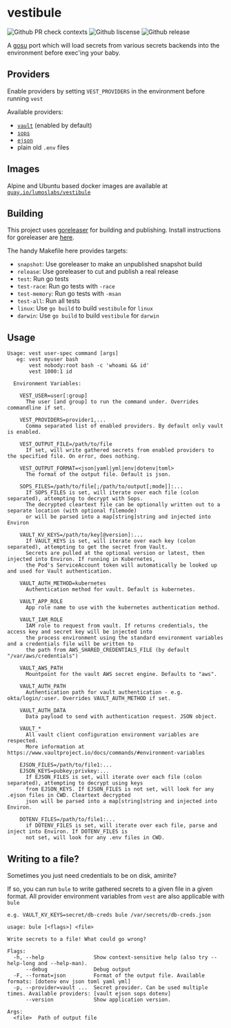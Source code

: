 # vestibule

![Github PR check contexts](https://img.shields.io/github/status/contexts/pulls/lumoslabs/vestibule/1.svg)
![Github liscense](https://img.shields.io/github/license/lumoslabs/vestibule.svg)
![Github release](https://img.shields.io/github/release-pre/lumoslabs/vestibule.svg)

A [gosu](https://github.com/tianon/gosu) port which will load secrets from various secrets backends into the environment before exec'ing your baby.

## Providers

Enable providers by setting `VEST_PROVIDERS` in the environment before running `vest`

Available providers:

* [`vault`](https://www.vaultproject.io) (enabled by default)
* [`sops`](https://github.com/mozilla/sops)
* [`ejson`](https://github.com/Shopify/ejson)
* plain old `.env` files

## Images

Alpine and Ubuntu based docker images are available at [`quay.io/lumoslabs/vestibule`](https://quay.io/repository/lumoslabs/vestibule?tag=latest&tab=tags)

## Building

This project uses [goreleaser](https://goreleaser.com/) for building and publishing.
Install instructions for goreleaser are [here](https://goreleaser.com/install/).

The handy Makefile here provides targets:

* `snapshot`: Use goreleaser to make an unpublished snapshot build
* `release`: Use goreleaser to cut and publish a real release
* `test`: Run go tests
* `test-race`: Run go tests with `-race`
* `test-memory`: Run go tests with `-msan`
* `test-all`: Run all tests
* `linux`: Use `go build` to build `vestibule` for `linux`
* `darwin`: Use `go build` to build `vestibule` for `darwin`

## Usage

```
Usage: vest user-spec command [args]
   eg: vest myuser bash
       vest nobody:root bash -c 'whoami && id'
       vest 1000:1 id

  Environment Variables:

    VEST_USER=user[:group]
      The user [and group] to run the command under. Overrides commandline if set.

    VEST_PROVIDERS=provider1,...
      Comma separated list of enabled providers. By default only vault is enabled.

    VEST_OUTPUT_FILE=/path/to/file
      If set, will write gathered secrets from enabled providers to the specified file. On error, does nothing.

    VEST_OUTPUT_FORMAT=<json|yaml|yml|env|dotenv|toml>
      The format of the output file. Default is json.

    SOPS_FILES=/path/to/file[;/path/to/output[;mode]]:...
      If SOPS_FILES is set, will iterate over each file (colon separated), attempting to decrypt with Sops.
      The decrypted cleartext file can be optionally written out to a separate location (with optional filemode)
      or will be parsed into a map[string]string and injected into Environ

    VAULT_KV_KEYS=/path/to/key[@version]:...
      If VAULT_KEYS is set, will iterate over each key (colon separated), attempting to get the secret from Vault.
      Secrets are pulled at the optional version or latest, then injected into Environ. If running in Kubernetes,
      the Pod's ServiceAccount token will automatically be looked up and used for Vault authentication.
    
    VAULT_AUTH_METHOD=kubernetes
      Authentication method for vault. Default is kubernetes.

    VAULT_APP_ROLE
      App role name to use with the kubernetes authentication method.

    VAULT_IAM_ROLE
      IAM role to request from vault. If returns credentials, the access key and secret key will be injected into
      the process environment using the standard environment variables and a credentials file will be written to
      the path from AWS_SHARED_CREDENTIALS_FILE (by default "/var/aws/credentials")

    VAULT_AWS_PATH
      Mountpoint for the vault AWS secret engine. Defaults to "aws".

    VAULT_AUTH_PATH
      Authentication path for vault authentication - e.g. okta/login/:user. Overrides VAULT_AUTH_METHOD if set.
    
    VAULT_AUTH_DATA
      Data payload to send with authentication request. JSON object.

    VAULT_*
      All vault client configuration environment variables are respected.
      More information at https://www.vaultproject.io/docs/commands/#environment-variables

    EJSON_FILES=/path/to/file1:...
    EJSON_KEYS=pubkey;privkey:...
      If EJSON_FILES is set, will iterate over each file (colon separated), attempting to decrypt using keys
      from EJSON_KEYS. If EJSON_FILES is not set, will look for any .ejson files in CWD. Cleartext decrypted
      json will be parsed into a map[string]string and injected into Environ.

    DOTENV_FILES=/path/to/file1:...
      if DOTENV_FILES is set, will iterate over each file, parse and inject into Environ. If DOTENV_FILES is
      not set, will look for any .env files in CWD.
```

## Writing to a file?

Sometimes you just need credentials to be on disk, amirite?

If so, you can run `bule` to write gathered secrets to a given file in a given format.
All provider environment variables from `vest` are also applicable with `bule`

    e.g. VAULT_KV_KEYS=secret/db-creds bule /var/secrets/db-creds.json

    usage: bule [<flags>] <file>

    Write secrets to a file! What could go wrong?

    Flags:
      -h, --help                Show context-sensitive help (also try --help-long and --help-man).
          --debug               Debug output
      -F, --format=json         Format of the output file. Available formats: [dotenv env json toml yaml yml]
      -p, --provider=vault ...  Secret provider. Can be used multiple times. Available providers: [vault ejson sops dotenv]
          --version             Show application version.

    Args:
      <file>  Path of output file
